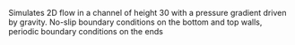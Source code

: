 Simulates 2D flow in a channel of height 30 with a pressure gradient driven by gravity. No-slip boundary conditions on the bottom and top walls, periodic boundary conditions on the ends